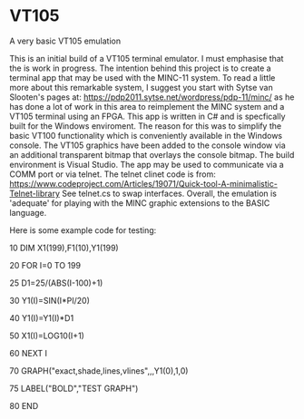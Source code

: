 # VT105
A very basic VT105 emulation

  This is an initial build of a VT105 terminal emulator. I must emphasise that the is work in progress.
The intention behind this project is to create a terminal app that may be used with the MINC-11 system.
To read a little more about this remarkable system, I suggest you start with Sytse van Slooten's pages
at: https://pdp2011.sytse.net/wordpress/pdp-11/minc/ as he has done a lot of work in this area to
reimplement the MINC system and a VT105 terminal using an FPGA.
  This app is written in C# and is specfically built for the Windows enviroment. The reason for this
was to simplify the basic VT100 functionality which is conveniently available in the Windows console.
  The VT105 graphics have been added to the console window via an additional transparent bitmap that 
overlays the console bitmap.
The build environment is Visual Studio.
The app may be used to communicate via a COMM port or via telnet.
The telnet clinet code is from: https://www.codeproject.com/Articles/19071/Quick-tool-A-minimalistic-Telnet-library
See telnet.cs to swap interfaces.
Overall, the emulation is 'adequate' for playing with the MINC graphic extensions to the BASIC language.

Here is some example code for testing:


10 DIM X1(199),F1(10),Y1(199)

20 FOR I=0 TO 199

25 D1=25/(ABS(I-100)+1)

30 Y1(I)=SIN(I*PI/20)

40 Y1(I)=Y1(I)*D1

50 X1(I)=LOG10(I+1)

60 NEXT I

70 GRAPH("exact,shade,lines,vlines",,,Y1(0),1,0)

75 LABEL("BOLD","TEST GRAPH")

80 END

